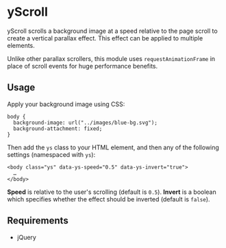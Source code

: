 # yScroll

yScroll scrolls a background image at a speed relative to the page scroll to create a vertical parallax effect. This effect can be applied to multiple elements.

Unlike other parallax scrollers, this module uses `requestAnimationFrame` in place of scroll events for huge performance benefits.

## Usage

Apply your background image using CSS:

    body {
      background-image: url("../images/blue-bg.svg");
      background-attachment: fixed;
    }

Then add the `ys` class to your HTML element, and then any of the following settings (namespaced with `ys`):

    <body class="ys" data-ys-speed="0.5" data-ys-invert="true">
      …
    </body>

**Speed** is relative to the user's scrolling (default is `0.5`). **Invert** is a boolean which specifies whether the effect should be inverted (default is `false`).

## Requirements

* jQuery